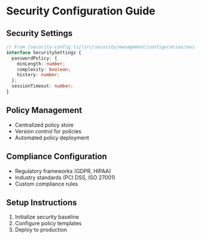 # Security Configuration Guide

## Security Settings
```typescript
// From [security-config.ts](src/security/management/configuration/security-config.ts)
interface SecuritySettings {
  passwordPolicy: {
    minLength: number;
    complexity: boolean;
    history: number;
  };
  sessionTimeout: number;
}
```

## Policy Management
- Centralized policy store
- Version control for policies
- Automated policy deployment

## Compliance Configuration
- Regulatory frameworks (GDPR, HIPAA)
- Industry standards (PCI DSS, ISO 27001)
- Custom compliance rules

## Setup Instructions
1. Initialize security baseline
2. Configure policy templates
3. Deploy to production